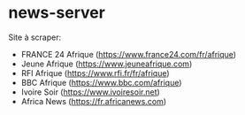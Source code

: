 # news-server

Site à scraper:

- FRANCE 24 Afrique (https://www.france24.com/fr/afrique)
- Jeune Afrique (https://www.jeuneafrique.com)
- RFI Afrique (https://www.rfi.fr/fr/afrique)
- BBC Afrique (https://www.bbc.com/afrique)
- Ivoire Soir (https://www.ivoiresoir.net)
- Africa News (https://fr.africanews.com)
